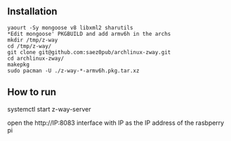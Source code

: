 ## Installation ##
```
yaourt -Sy mongoose v8 libxml2 sharutils
*Edit mongoose' PKGBUILD and add armv6h in the archs
mkdir /tmp/z-way
cd /tmp/z-way/
git clone git@github.com:saez0pub/archlinux-zway.git
cd archlinux-zway/
makepkg
sudo pacman -U ./z-way-*-armv6h.pkg.tar.xz
```

## How to run ##
systemctl start z-way-server

open the http://IP:8083 interface with IP as the IP address of the rasbperry pi

